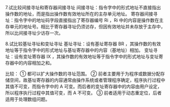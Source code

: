 7.试比较间接寻址和寄存器间接寻址
间接寻址：指令字中的形式地址不直接指出操作数的地址，而是指出操作数有效地址所在的主存单元地址。
寄存器间接寻址：指令字中的地址码字段直接指出了寄存器编号 Ri ，Ri 中的内容是操作数在主存单元的地址号。相比于寄存器寻址仍须访存，但因有效地址并未存放于主存中，所以比间接寻址少访存一次。

8.试比较基址寻址和变址寻址
基址寻址：设有基址寄存器 BR ，其操作数的有效地址等于指令字中的形式地址与基址寄存器中的内容（基地址）相加。
变址寻址：设有变址寄存器 IX ，其操作数的有效地址等于指令字中的形式地址与变址寄存器中的内容相加之和。

比较：
① 都可以扩大操作数的寻址范围。
② 前者主要用于为程序或数据分配存储空间，故基址寄存器的内容通常由操作系统或者管理程序确定，程序执行过程中其值不可变，而指令字中的 A 可变。而后者的变址寄存器中的内容由用户设定，所以程序执行过程中其值可变，而 A 不可变。
③ 前者适用于动态重定位，后者适用于处理数组问题。
